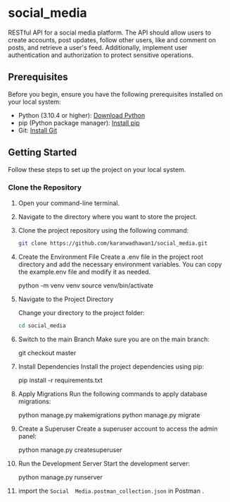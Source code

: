 
# social_media
RESTful API for a social media platform. The API should allow users to create accounts, post updates, follow other users, like and comment on posts, and retrieve a user's feed. Additionally, implement user authentication and authorization to protect sensitive operations.


## Prerequisites

Before you begin, ensure you have the following prerequisites installed on your local system:

- Python (3.10.4 or higher): [Download Python](https://www.python.org/downloads/)
- pip (Python package manager): [Install pip](https://pip.pypa.io/en/stable/installation/)
- Git: [Install Git](https://git-scm.com/downloads/)

## Getting Started

Follow these steps to set up the project on your local system.

### Clone the Repository

1. Open your command-line terminal.

2. Navigate to the directory where you want to store the project.

3. Clone the project repository using the following command:

   ```bash
   git clone https://github.com/karanwadhawan1/social_media.git

4. Create the Environment File
Create a .env file in the project root directory and add the necessary environment variables. You can copy the example.env file and modify it as needed.

    python -m venv venv
    source venv/bin/activate

5. Navigate to the Project Directory

   Change your directory to the project folder:

   ```bash
   cd social_media

6. Switch to the main Branch
Make sure you are on the main branch:

    
    git checkout master

7. Install Dependencies
Install the project dependencies using pip:

    pip install -r requirements.txt

8. Apply Migrations
Run the following commands to apply database migrations:
    
    python manage.py makemigrations
    python manage.py migrate

9. Create a Superuser
Create a superuser account to access the admin panel:

    python manage.py createsuperuser

9. Run the Development Server
Start the development server:

    python manage.py runserver

10. import the `Social  Media.postman_collection.json` in Postman . 







